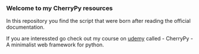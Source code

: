 ### Welcome to my CherryPy resources
In this repository you find the script that were born after reading the official documentation.

If you are interessted go check out my course on [udemy](https://www.udemy.com/cherrypy-a-minimalist-web-framework-for-python) called - CherryPy - A minimalist web framework for python.

